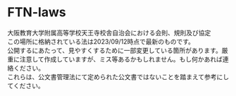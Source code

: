 # FTN-laws
大阪教育大学附属高等学校天王寺校舎自治会における会則、規則及び協定  
この場所に格納されている法は2023/09/12時点で最新のものです。  
公開するにあたって、見やすくするために一部変更している箇所があります。厳重に注意して作成していますが、ミス等あるかもしれません。もし何かあれば連絡ください。  
これらは、公文書管理法にて定められた公文書ではないことを踏まえて参考にしてください。
